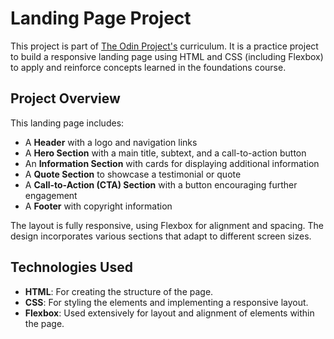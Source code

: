 # Landing Page Project

This project is part of [The Odin Project's](https://www.theodinproject.com/) curriculum. It is a practice project to build a responsive landing page using HTML and CSS (including Flexbox) to apply and reinforce concepts learned in the foundations course.

## Project Overview

This landing page includes:
- A **Header** with a logo and navigation links
- A **Hero Section** with a main title, subtext, and a call-to-action button
- An **Information Section** with cards for displaying additional information
- A **Quote Section** to showcase a testimonial or quote
- A **Call-to-Action (CTA) Section** with a button encouraging further engagement
- A **Footer** with copyright information

The layout is fully responsive, using Flexbox for alignment and spacing. The design incorporates various sections that adapt to different screen sizes.

## Technologies Used

- **HTML**: For creating the structure of the page.
- **CSS**: For styling the elements and implementing a responsive layout.
- **Flexbox**: Used extensively for layout and alignment of elements within the page.
